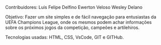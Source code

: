 Contribuidores: 
Luis Felipe Delfino
Ewerton Veloso
Wesley Delano

Objetivo:
Fazer um site simples e de fácil navegação para entusiastas da UEFA Champions League, onde os mesmos podem achar informações sobre os próximos jogos da competição, campeões e artilehiros.

Tecnologias usadas: HTML, CSS, VsCode, GIT e GITHub.

